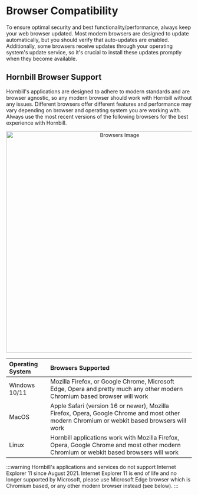 # Browser Compatibility

To ensure optimal security and best functionality/performance, always keep your web browser updated. Most modern browsers are designed to update automatically, but you should verify that auto-updates are enabled. Additionally, some browsers receive updates through your operating system's update service, so it's crucial to install these updates promptly when they become available.

## Hornbill Browser Support

Hornbill's applications are designed to adhere to modern standards and are browser agnostic, so any modern browser should work with Hornbill without any issues.  Different browsers offer different features and performance may vary depending on browser and operating system you are working with.  Always use the most recent versions of the following browsers for the best experience with Hornbill.

<div style="text-align: center;">
<img src="/_books/esp-fundamentals/system-requirements/images/browsers.png" style="width: 600px" alt="Browsers Image">
</div>


|Operating System|Browsers Supported|
|:--|:--|
|Windows 10/11|Mozilla Firefox, or Google Chrome, Microsoft Edge, Opera and pretty much any other modern Chromium based browser will work|
|MacOS|Apple Safari (version 16 or newer), Mozilla Firefox, Opera, Google Chrome and most other modern Chromium or webkit based browsers will work|
|Linux|Hornbill applications work with Mozilla Firefox, Opera, Google Chrome and most other modern Chromium or webkit based browsers will work|

:::warning
Hornbill's applications and services do not support Internet Explorer 11 since August 2021. Internet Explorer 11 is end of life and no longer supported by Microsoft, please use Microsoft Edge browser which is Chromium based, or any other modern browser instead (see below).
:::

